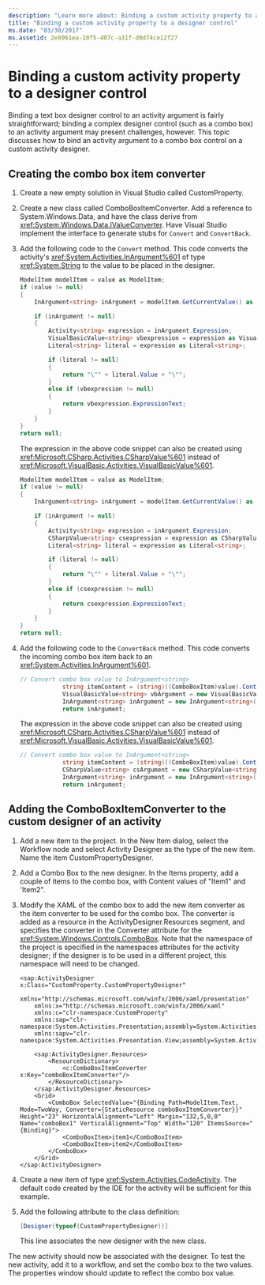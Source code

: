 ```yaml
---
description: "Learn more about: Binding a custom activity property to a designer control"
title: "Binding a custom activity property to a designer control"
ms.date: "03/30/2017"
ms.assetid: 2e8061ea-10f5-407c-a31f-d0d74ce12f27
---
```


# Binding a custom activity property to a designer control

Binding a text box designer control to an activity argument is fairly straightforward; binding a complex designer control (such as a combo box) to an activity argument may present challenges, however. This topic discusses how to bind an activity argument to a combo box control on a custom activity designer.

## Creating the combo box item converter

1. Create a new empty solution in Visual Studio called CustomProperty.

2. Create a new class called ComboBoxItemConverter. Add a reference to System.Windows.Data, and have the class derive from <xref:System.Windows.Data.IValueConverter>. Have Visual Studio implement the interface to generate stubs for `Convert` and `ConvertBack`.

3. Add the following code to the `Convert` method. This code converts the activity's <xref:System.Activities.InArgument%601> of type <xref:System.String> to the value to be placed in the designer.

    ```csharp
    ModelItem modelItem = value as ModelItem;
    if (value != null)
    {
        InArgument<string> inArgument = modelItem.GetCurrentValue() as InArgument<string>;

        if (inArgument != null)
        {
            Activity<string> expression = inArgument.Expression;
            VisualBasicValue<string> vbexpression = expression as VisualBasicValue<string>;
            Literal<string> literal = expression as Literal<string>;

            if (literal != null)
            {
                return "\"" + literal.Value + "\"";
            }
            else if (vbexpression != null)
            {
                return vbexpression.ExpressionText;
            }
        }
    }
    return null;
    ```

     The expression in the above code snippet can also be created using <xref:Microsoft.CSharp.Activities.CSharpValue%601> instead of <xref:Microsoft.VisualBasic.Activities.VisualBasicValue%601>.

    ```csharp
    ModelItem modelItem = value as ModelItem;
    if (value != null)
    {
        InArgument<string> inArgument = modelItem.GetCurrentValue() as InArgument<string>;

        if (inArgument != null)
        {
            Activity<string> expression = inArgument.Expression;
            CSharpValue<string> csexpression = expression as CSharpValue<string>;
            Literal<string> literal = expression as Literal<string>;

            if (literal != null)
            {
                return "\"" + literal.Value + "\"";
            }
            else if (csexpression != null)
            {
                return csexpression.ExpressionText;
            }
        }
    }
    return null;
    ```

4. Add the following code to the `ConvertBack` method. This code converts the incoming combo box item back to an <xref:System.Activities.InArgument%601>.

    ```csharp
    // Convert combo box value to InArgument<string>
                string itemContent = (string)((ComboBoxItem)value).Content;
                VisualBasicValue<string> vbArgument = new VisualBasicValue<string>(itemContent);
                InArgument<string> inArgument = new InArgument<string>(vbArgument);
                return inArgument;
    ```

     The expression in the above code snippet can also be created using <xref:Microsoft.CSharp.Activities.CSharpValue%601> instead of <xref:Microsoft.VisualBasic.Activities.VisualBasicValue%601>.

    ```csharp
    // Convert combo box value to InArgument<string>
                string itemContent = (string)((ComboBoxItem)value).Content;
                CSharpValue<string> csArgument = new CSharpValue<string>(itemContent);
                InArgument<string> inArgument = new InArgument<string>(csArgument);
                return inArgument;
    ```

## Adding the ComboBoxItemConverter to the custom designer of an activity

1. Add a new item to the project. In the New Item dialog, select the Workflow node and select Activity Designer as the type of the new item. Name the item CustomPropertyDesigner.

2. Add a Combo Box to the new designer. In the Items property, add a couple of items to the combo box, with Content values of "Item1" and 'Item2".

3. Modify the XAML of the combo box to add the new item converter as the item converter to be used for the combo box. The converter is added as a resource in the ActivityDesigner.Resources segment, and specifies the converter in the Converter attribute for the <xref:System.Windows.Controls.ComboBox>. Note that the namespace of the project is specified in the namespaces attributes for the activity designer; if the designer is to be used in a different project, this namespace will need to be changed.

    ```xaml
    <sap:ActivityDesigner x:Class="CustomProperty.CustomPropertyDesigner"
        xmlns="http://schemas.microsoft.com/winfx/2006/xaml/presentation"
        xmlns:x="http://schemas.microsoft.com/winfx/2006/xaml"
        xmlns:c="clr-namespace:CustomProperty"
        xmlns:sap="clr-namespace:System.Activities.Presentation;assembly=System.Activities.Presentation"
        xmlns:sapv="clr-namespace:System.Activities.Presentation.View;assembly=System.Activities.Presentation">

        <sap:ActivityDesigner.Resources>
            <ResourceDictionary>
                <c:ComboBoxItemConverter x:Key="comboBoxItemConverter"/>
            </ResourceDictionary>
        </sap:ActivityDesigner.Resources>
        <Grid>
            <ComboBox SelectedValue="{Binding Path=ModelItem.Text, Mode=TwoWay, Converter={StaticResource comboBoxItemConverter}}"  Height="23" HorizontalAlignment="Left" Margin="132,5,0,0" Name="comboBox1" VerticalAlignment="Top" Width="120" ItemsSource="{Binding}">
                <ComboBoxItem>item1</ComboBoxItem>
                <ComboBoxItem>item2</ComboBoxItem>
            </ComboBox>
        </Grid>
    </sap:ActivityDesigner>
    ```

4. Create a new item of type <xref:System.Activities.CodeActivity>. The default code created by the IDE for the activity will be sufficient for this example.

5. Add the following attribute to the class definition:

    ```csharp
    [Designer(typeof(CustomPropertyDesigner))]
    ```

     This line associates the new designer with the new class.

 The new activity should now be associated with the designer. To test the new activity, add it to a workflow, and set the combo box to the two values. The properties window should update to reflect the combo box value.
